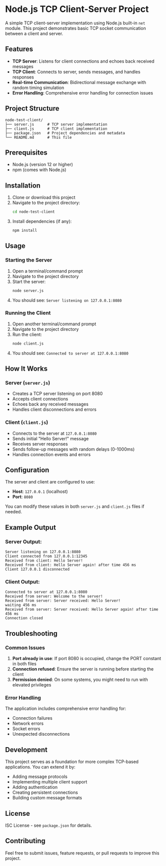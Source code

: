 # Node.js TCP Client-Server Project

A simple TCP client-server implementation using Node.js built-in `net` module. This project demonstrates basic TCP socket communication between a client and server.

## Features

- **TCP Server**: Listens for client connections and echoes back received messages
- **TCP Client**: Connects to server, sends messages, and handles responses
- **Real-time Communication**: Bidirectional message exchange with random timing simulation
- **Error Handling**: Comprehensive error handling for connection issues

## Project Structure

```
node-test-client/
├── server.js      # TCP server implementation
├── client.js      # TCP client implementation
├── package.json   # Project dependencies and metadata
└── README.md      # This file
```

## Prerequisites

- Node.js (version 12 or higher)
- npm (comes with Node.js)

## Installation

1. Clone or download this project
2. Navigate to the project directory:
   ```bash
   cd node-test-client
   ```
3. Install dependencies (if any):
   ```bash
   npm install
   ```

## Usage

### Starting the Server

1. Open a terminal/command prompt
2. Navigate to the project directory
3. Start the server:
   ```bash
   node server.js
   ```
4. You should see: `Server listening on 127.0.0.1:8080`

### Running the Client

1. Open another terminal/command prompt
2. Navigate to the project directory
3. Run the client:
   ```bash
   node client.js
   ```
4. You should see: `Connected to server at 127.0.0.1:8080`

## How It Works

### Server (`server.js`)
- Creates a TCP server listening on port 8080
- Accepts client connections
- Echoes back any received messages
- Handles client disconnections and errors

### Client (`client.js`)
- Connects to the server at `127.0.0.1:8080`
- Sends initial "Hello Server!" message
- Receives server responses
- Sends follow-up messages with random delays (0-1000ms)
- Handles connection events and errors

## Configuration

The server and client are configured to use:
- **Host**: `127.0.0.1` (localhost)
- **Port**: `8080`

You can modify these values in both `server.js` and `client.js` files if needed.

## Example Output

### Server Output:
```
Server listening on 127.0.0.1:8080
Client connected from 127.0.0.1:12345
Received from client: Hello Server!
Received from client: Hello Server again! after time 456 ms
Client 127.0.0.1 disconnected
```

### Client Output:
```
Connected to server at 127.0.0.1:8080
Received from server: Welcome to the server!
Received from server: Server received: Hello Server!
waiting 456 ms
Received from server: Server received: Hello Server again! after time 456 ms
Connection closed
```

## Troubleshooting

### Common Issues

1. **Port already in use**: If port 8080 is occupied, change the PORT constant in both files
2. **Connection refused**: Ensure the server is running before starting the client
3. **Permission denied**: On some systems, you might need to run with elevated privileges

### Error Handling

The application includes comprehensive error handling for:
- Connection failures
- Network errors
- Socket errors
- Unexpected disconnections

## Development

This project serves as a foundation for more complex TCP-based applications. You can extend it by:

- Adding message protocols
- Implementing multiple client support
- Adding authentication
- Creating persistent connections
- Building custom message formats

## License

ISC License - see `package.json` for details.

## Contributing

Feel free to submit issues, feature requests, or pull requests to improve this project.
